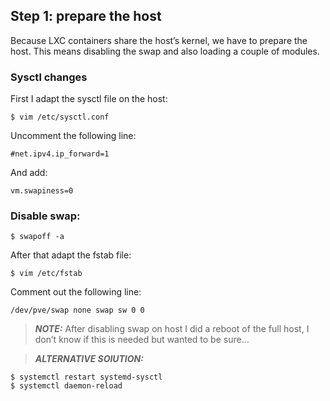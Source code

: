 ## Step 1: prepare the host

Because LXC containers share the host’s kernel, we have to prepare the host. This means disabling the swap and also loading a couple of modules.

### Sysctl changes

First I adapt the sysctl file on the host:

```
$ vim /etc/sysctl.conf
```

Uncomment the following line:

```
#net.ipv4.ip_forward=1
```

And add:

```
vm.swapiness=0
```

### Disable swap:

```
$ swapoff -a
```

After that adapt the fstab file:

```
$ vim /etc/fstab
```

Comment out the following line:

```
/dev/pve/swap none swap sw 0 0
```

> **_NOTE:_** After disabling swap on host I did a reboot of the full host, I don’t know if this is needed but wanted to be sure…

> **_ALTERNATIVE SOlUTION:_**
```
$ systemctl restart systemd-sysctl
$ systemctl daemon-reload
```